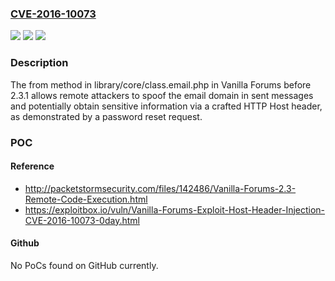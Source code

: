 ### [CVE-2016-10073](https://cve.mitre.org/cgi-bin/cvename.cgi?name=CVE-2016-10073)
![](https://img.shields.io/static/v1?label=Product&message=n%2Fa&color=blue)
![](https://img.shields.io/static/v1?label=Version&message=n%2Fa&color=blue)
![](https://img.shields.io/static/v1?label=Vulnerability&message=n%2Fa&color=brighgreen)

### Description

The from method in library/core/class.email.php in Vanilla Forums before 2.3.1 allows remote attackers to spoof the email domain in sent messages and potentially obtain sensitive information via a crafted HTTP Host header, as demonstrated by a password reset request.

### POC

#### Reference
- http://packetstormsecurity.com/files/142486/Vanilla-Forums-2.3-Remote-Code-Execution.html
- https://exploitbox.io/vuln/Vanilla-Forums-Exploit-Host-Header-Injection-CVE-2016-10073-0day.html

#### Github
No PoCs found on GitHub currently.

